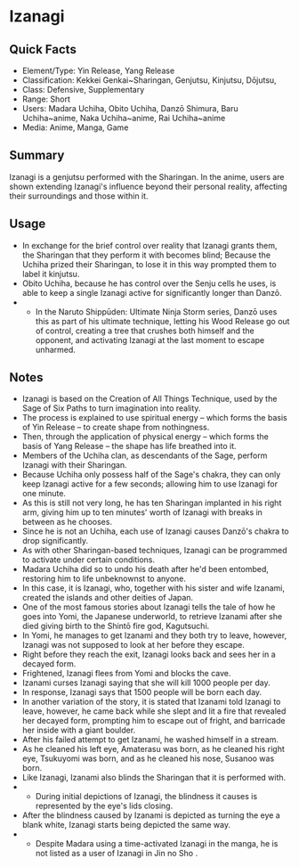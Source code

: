 # Izanagi

## Quick Facts
- Element/Type: Yin Release, Yang Release <!-- Do not change this to Yin-Yang Release. See the Yin-Yang Release talkpage for more info. -->
- Classification: Kekkei Genkai~Sharingan, Genjutsu, Kinjutsu, Dōjutsu,
- Class: Defensive, Supplementary
- Range: Short
- Users: Madara Uchiha, Obito Uchiha, Danzō Shimura, Baru Uchiha~anime, Naka Uchiha~anime, Rai Uchiha~anime <!-- Do not add the Sage of the Six Paths. See talkpage for more info. -->
- Media: Anime, Manga, Game

## Summary
Izanagi is a genjutsu performed with the Sharingan. In the anime, users are shown extending Izanagi's influence beyond their personal reality, affecting their surroundings and those within it.

## Usage
- In exchange for the brief control over reality that Izanagi grants them, the Sharingan that they perform it with becomes blind; Because the Uchiha prized their Sharingan, to lose it in this way prompted them to label it kinjutsu.
- Obito Uchiha, because he has control over the Senju cells he uses, is able to keep a single Izanagi active for significantly longer than Danzō.
- * In the Naruto Shippūden: Ultimate Ninja Storm series, Danzō uses this as part of his ultimate technique, letting his Wood Release go out of control, creating a tree that crushes both himself and the opponent, and activating Izanagi at the last moment to escape unharmed.

## Notes
- Izanagi is based on the Creation of All Things Technique, used by the Sage of Six Paths to turn imagination into reality.
- The process is explained to use spiritual energy – which forms the basis of Yin Release – to create shape from nothingness.
- Then, through the application of physical energy – which forms the basis of Yang Release – the shape has life breathed into it.
- Members of the Uchiha clan, as descendants of the Sage, perform Izanagi with their Sharingan.
- Because Uchiha only possess half of the Sage's chakra, they can only keep Izanagi active for a few seconds; allowing him to use Izanagi for one minute.
- As this is still not very long, he has ten Sharingan implanted in his right arm, giving him up to ten minutes' worth of Izanagi with breaks in between as he chooses.
- Since he is not an Uchiha, each use of Izanagi causes Danzō's chakra to drop significantly.
- As with other Sharingan-based techniques, Izanagi can be programmed to activate under certain conditions.
- Madara Uchiha did so to undo his death after he'd been entombed, restoring him to life unbeknownst to anyone.
- In this case, it is Izanagi, who, together with his sister and wife Izanami, created the islands and other deities of Japan.
- One of the most famous stories about Izanagi tells the tale of how he goes into Yomi, the Japanese underworld, to retrieve Izanami after she died giving birth to the Shintō fire god, Kagutsuchi.
- In Yomi, he manages to get Izanami and they both try to leave, however, Izanagi was not supposed to look at her before they escape.
- Right before they reach the exit, Izanagi looks back and sees her in a decayed form.
- Frightened, Izanagi flees from Yomi and blocks the cave.
- Izanami curses Izanagi saying that she will kill 1000 people per day.
- In response, Izanagi says that 1500 people will be born each day.
- In another variation of the story, it is stated that Izanami told Izanagi to leave, however, he came back while she slept and lit a fire that revealed her decayed form, prompting him to escape out of fright, and barricade her inside with a giant boulder.
- After his failed attempt to get Izanami, he washed himself in a stream.
- As he cleaned his left eye, Amaterasu was born, as he cleaned his right eye, Tsukuyomi was born, and as he cleaned his nose, Susanoo was born.
- Like Izanagi, Izanami also blinds the Sharingan that it is performed with.
- * During initial depictions of Izanagi, the blindness it causes is represented by the eye's lids closing.
- After the blindness caused by Izanami is depicted as turning the eye a blank white, Izanagi starts being depicted the same way.
- * Despite Madara using a time-activated Izanagi in the manga, he is not listed as a user of Izanagi in Jin no Sho .
